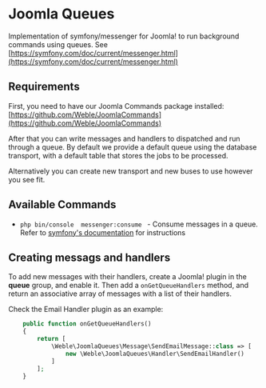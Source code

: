 # Joomla Queues

Implementation of symfony/messenger for Joomla! to run background commands using queues.
See [https://symfony.com/doc/current/messenger.html](https://symfony.com/doc/current/messenger.html)

## Requirements

First, you need to have our Joomla Commands package installed:
[https://github.com/Weble/JoomlaCommands](https://github.com/Weble/JoomlaCommands)

After that you can write messages and handlers to dispatched and run through a queue.
By default we provide a default queue using the database transport, with a default table that stores the jobs to be processed.

Alternatively you can create new transport and new buses to use however you see fit.

## Available Commands

- ```php bin/console  messenger:consume ``` - Consume messages in a queue. Refer to [symfony's documentation](https://symfony.com/doc/current/messenger.html#consuming-messages-running-the-worker) for instructions

## Creating messags and handlers

To add new messages with their handlers, create a Joomla! plugin in the **queue** group, and enable it.
Then add a ```onGetQueueHandlers``` method, and return an associative array of messages with a list of their handlers.

Check the Email Handler plugin as an example:

```php
    public function onGetQueueHandlers()
    {
        return [
            \Weble\JoomlaQueues\Message\SendEmailMessage::class => [
                new \Weble\JoomlaQueues\Handler\SendEmailHandler()
            ]
        ];
    }
```
